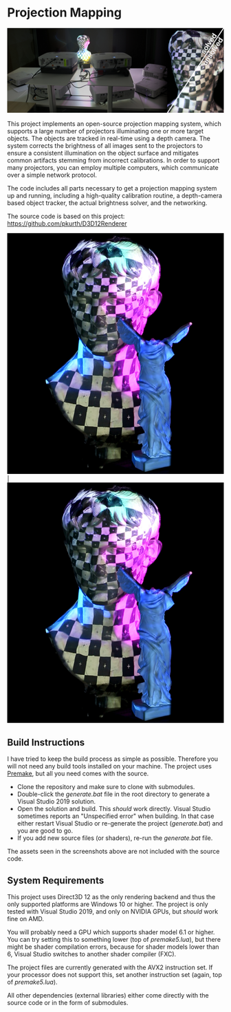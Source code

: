 # Projection Mapping

![](./assets/samples/teaser.jpg)


This project implements an open-source projection mapping system, which supports a large number of projectors illuminating one or more target objects.
The objects are tracked in real-time using a depth camera.
The system corrects the brightness of all images sent to the projectors to ensure a consistent illumination on the object surface and mitigates common artifacts stemming from incorrect calibrations.
In order to support many projectors, you can employ multiple computers, which communicate over a simple network protocol.

The code includes all parts necessary to get a projection mapping system up and running, including a high-quality calibration routine, a depth-camera based object tracker, the actual brightness solver, and the networking.


The source code is based on this project: https://github.com/pkurth/D3D12Renderer


![](./assets/samples/nike2.jpg)  |  ![](./assets/samples/nike2.jpg)



## Build Instructions

I have tried to keep the build process as simple as possible.
Therefore you will not need any build tools installed on your machine.
The project uses [Premake](https://github.com/premake/premake-core), but all you need comes with the source.

- Clone the repository and make sure to clone with submodules. 
- Double-click the _generate.bat_ file in the root directory to generate a Visual Studio 2019 solution.
- Open the solution and build. 
This _should_ work directly. 
Visual Studio sometimes reports an "Unspecified error" when building. 
In that case either restart Visual Studio or re-generate the project (_generate.bat_) and you are good to go.
- If you add new source files (or shaders), re-run the _generate.bat_ file.

The assets seen in the screenshots above are not included with the source code. 



## System Requirements

This project uses Direct3D 12 as the only rendering backend and thus the only supported platforms are Windows 10 or higher. 
The project is only tested with Visual Studio 2019, and only on NVIDIA GPUs, but _should_ work fine on AMD.

You will probably need a GPU which supports shader model 6.1 or higher.
You can try setting this to something lower (top of _premake5.lua_), but there might be shader compilation errors, because for shader models lower than 6, Visual Studio switches to another shader compiler (FXC).

The project files are currently generated with the AVX2 instruction set. 
If your processor does not support this, set another instruction set (again, top of _premake5.lua_).

All other dependencies (external libraries) either come directly with the source code or in the form of submodules.

